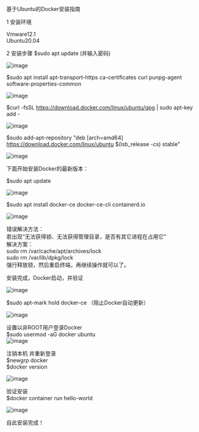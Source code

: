 基于Ubuntu的Docker安装指南

1	安装环境  

Vmware12.1  
Ubuntu20.04

2	安装步骤
$sudo apt update (并输入密码)

  ![image](https://user-images.githubusercontent.com/79824627/112018445-84286980-8b69-11eb-96e1-edb83ba58c66.png)  

$sudo apt install apt-transport-https ca-certificates curl punpg-agent software-properties-common  

![image](https://user-images.githubusercontent.com/79824627/112018582-a8844600-8b69-11eb-9fc3-e964faae657c.png)  

 
$curl -fsSL https://download.docker.com/linux/ubuntu/gpg | sudo apt-key add -

![image](https://user-images.githubusercontent.com/79824627/112018610-b0dc8100-8b69-11eb-8a1f-5db607a99d16.png)  

 
$sudo add-apt-repository "deb [arch=amd64] https://download.docker.com/linux/ubuntu $(lsb_release -cs)
stable"

![image](https://user-images.githubusercontent.com/79824627/112018730-cd78b900-8b69-11eb-91ad-ba41a799ce1b.png)  

 
下面开始安装Docker的最新版本：

$sudo apt update

![image](https://user-images.githubusercontent.com/79824627/112018767-d4073080-8b69-11eb-9e3e-7c5561142e07.png)  

 
$sudo apt install docker-ce docker-ce-cli containerd.io  

![image](https://user-images.githubusercontent.com/79824627/112018805-dcf80200-8b69-11eb-802b-da7a70ffc25f.png)  

 
错误解决方法：  
若出现“无法获得锁、无法获得管理目录，是否有其它进程在占用它”  
解决方案：  
sudo rm /var/cache/apt/archives/lock   
sudo rm /var/lib/dpkg/lock  
强行释放锁，然后重启终端，再继续操作就可以了。  

安装完成，Docker启动，并验证

![image](https://user-images.githubusercontent.com/79824627/112018892-eb461e00-8b69-11eb-839c-c802a249379f.png)  

 
$sudo apt-mark hold docker-ce （阻止Docker自动更新）

![image](https://user-images.githubusercontent.com/79824627/112018936-f305c280-8b69-11eb-870d-5642d3bae535.png)  

 
设置以非ROOT用户登录Docker  
$sudo usermod -aG docker ubuntu  
![image](https://user-images.githubusercontent.com/79824627/112018978-fb5dfd80-8b69-11eb-96cb-f754eb6dc73b.png)  

 
注销本机 并重新登录  
$newgrp docker  
$docker version  

![image](https://user-images.githubusercontent.com/79824627/112019011-03b63880-8b6a-11eb-9439-5d6f622443e2.png)  

 
验证安装  
$docker container run hello-world  

![image](https://user-images.githubusercontent.com/79824627/112019061-0ca70a00-8b6a-11eb-82e9-f34b416b320d.png)  

 
自此安装完成！
